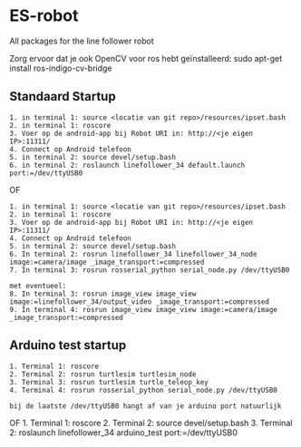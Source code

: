 # ES-robot
All packages for the line follower robot

Zorg ervoor dat je ook OpenCV voor ros hebt geïnstalleerd:
	sudo apt-get install ros-indigo-cv-bridge

## Standaard Startup
	
	1. in terminal 1: source <locatie van git repo>/resources/ipset.bash 
	2. in terminal 1: roscore
	3. Voer op de android-app bij Robot URI in: http://<je eigen IP>:11311/
	4. Connect op Android telefoon
	5. in terminal 2: source devel/setup.bash
	6. in terminal 2: roslaunch linefollower_34 default.launch port:=/dev/ttyUSB0
	
OF
	
	1. in terminal 1: source <locatie van git repo>/resources/ipset.bash 
	2. in terminal 1: roscore
	3. Voer op de android-app bij Robot URI in: http://<je eigen IP>:11311/
	4. Connect op Android telefoon
	5. in terminal 2: source devel/setup.bash
	6. In terminal 2: rosrun linefollower_34 linefollower_34_node image:=camera/image _image_transport:=compressed
	7. In terminal 3: rosrun rosserial_python serial_node.py /dev/ttyUSB0

	met eventueel:
	8. In terminal 3: rosrun image_view image_view image:=linefollower_34/output_video _image_transport:=compressed
	9. In terminal 4: rosrun image_view image_view image:=camera/image _image_transport:=compressed

## Arduino test startup
	1. Terminal 1: roscore
	2. Terminal 2: rosrun turtlesim turtlesim_node
	3. Terminal 3: rosrun turtlesim turtle_teleop_key
	4. Terminal 4: rosrun rosserial_python serial_node.py /dev/ttyUSB0

	bij de laatste /dev/ttyUSB0 hangt af van je arduino port natuurlijk

OF
	1. Terminal 1: roscore
	2. Terminal 2: source devel/setup.bash
	3. Terminal 2: roslaunch linefollower_34 arduino_test port:=/dev/ttyUSB0